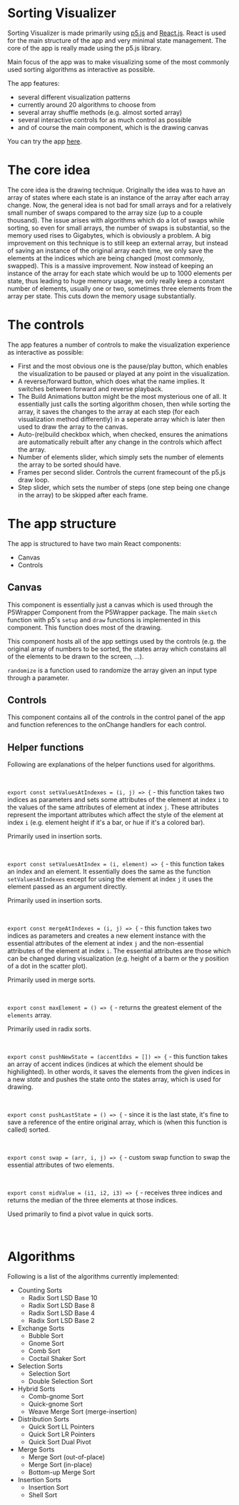 # Sorting Visualizer

Sorting Visualizer is made primarily using [p5.js](https://p5js.org) and [React.js](https://reactjs.org). React is used for the main structure of the app and very minimal state management. The core of the app is really made using the p5.js library.

Main focus of the app was to make visualizing some of the most commonly used sorting algorithms as interactive as possible.

The app features:
- several different visualization patterns
- currently around 20 algorithms to choose from
- several array shuffle methods (e.g. almost sorted array)
- several interactive controls for as much control as possible
- and of course the main component, which is the drawing canvas

You can try the app [here](https://sorting-visualizer-e.netlify.app).

# The core idea

The core idea is the drawing technique. Originally the idea was to have an array of states where each state is an instance of the array after each array change. Now, the general idea is not bad for small arrays and for a relatively small number of swaps compared to the array size (up to a couple thousand). The issue arises with algorithms which do a lot of swaps while sorting, so even for small arrays, the number of swaps is substantial, so the memory used rises to Gigabytes, which is obviously a problem. A big improvement on this technique is to still keep an external array, but instead of saving an instance of the original array each time, we only save the elements at the indices which are being changed (most commonly, swapped). This is a massive improvement. Now instead of keeping an instance of the array for each state which would be up to 1000 elements per state, thus leading to huge memory usage, we only really keep a constant number of elements, usually one or two, sometimes three elements from the array per state. This cuts down the memory usage substantially.

# The controls

The app features a number of controls to make the visualization experience as interactive as possible:

- First and the most obvious one is the pause/play button, which enables the visualization to be paused or played at any point in the visualization.
- A reverse/forward button, which does what the name implies. It switches between forward and reverse playback.
- The Build Animations button might be the most mysterious one of all. It essentially just calls the sorting algorithm chosen, then while sorting the array, it saves the changes to the array at each step (for each visualization method differently) in a seperate array which is later then used to draw the array to the canvas.
- Auto-(re)build checkbox which, when checked, ensures the animations are automatically rebuilt after any change in the controls which affect the array.
- Number of elements slider, which simply sets the number of elements the array to be sorted should have.
- Frames per second slider. Controls the current framecount of the p5.js draw loop.
- Step slider, which sets the number of steps (one step being one change in the array) to be skipped after each frame.

# The app structure

The app is structured to have two main React components:
- Canvas
- Controls

## Canvas

This component is essentially just a canvas which is used through the P5Wrapper Component from the P5Wrapper package. The main `sketch` function with p5's `setup` and `draw` functions is implemented in this component. This function does most of the drawing.

This component hosts all of the app settings used by the controls (e.g. the original array of numbers to be sorted, the states array which constains all of the elements to be drawn to the screen, ...).

`randomize` is a function used to randomize the array given an input type through a parameter.

## Controls

This component contains all of the controls in the control panel of the app and function references to the onChange handlers for each control.

## Helper functions

Following are explanations of the helper functions used for algorithms.

<br />

`export const setValuesAtIndexes = (i, j) => {` - this function takes two indices as parameters and sets some attributes of the element at index `i` to the values of the same attributes of element at index `j`. These attributes represent the important attributes which affect the style of the element at index `i` (e.g. element height if it's a bar, or hue if it's a colored bar). 

Primarily used in insertion sorts.

<br />

`export const setValuesAtIndex = (i, element) => {` - this function takes an index and an element. It essentially does the same as the function `setValuesAtIndexes` except for using the element at index `j` it uses the element passed as an argument directly.

Primarily used in insertion sorts.

<br />

`export const mergeAtIndexes = (i, j) => {` - this function takes two indices as parameters and creates a new element instance with the essential attributes of the element at index `j` and the non-essential attributes of the element at index `i`. The essential attributes are those which can be changed during visualization (e.g. height of a barm or the y position of a dot in the scatter plot).

Primarily used in merge sorts.

<br />

`export const maxElement = () => {` - returns the greatest element of the `elements` array.

Primarily used in radix sorts.

<br />

`export const pushNewState = (accentIdxs = []) => {` - this function takes an array of accent indices (indices at which the element should be highilighted). In other words, it saves the elements from the given indices in a new *state* and pushes the state onto the states array, which is used for drawing.

<br />

`export const pushLastState = () => {` - since it is the last state, it's fine to save a reference of the entire original array, which is (when this function is called) sorted.

<br />

`export const swap = (arr, i, j) => {` - custom swap function to swap the essential attributes of two elements.

<br />

`export const midValue = (i1, i2, i3) => {` - receives three indices and returns the median of the three elements at those indices.

Used primarily to find a pivot value in quick sorts.

<br />


# Algorithms

Following is a list of the algorithms currently implemented:

- Counting Sorts
  - Radix Sort LSD Base 10
  - Radix Sort LSD Base 8
  - Radix Sort LSD Base 4
  - Radix Sort LSD Base 2
- Exchange Sorts
  - Bubble Sort
  - Gnome Sort
  - Comb Sort
  - Coctail Shaker Sort
- Selection Sorts
  - Selection Sort
  - Double Selection Sort
- Hybrid Sorts
  - Comb-gnome Sort
  - Quick-gnome Sort
  - Weave Merge Sort (merge-insertion)
- Distribution Sorts
  - Quick Sort LL Pointers
  - Quick Sort LR Pointers
  - Quick Sort Dual Pivot
- Merge Sorts
  - Merge Sort (out-of-place)
  - Merge Sort (in-place)
  - Bottom-up Merge Sort
- Insertion Sorts
  - Insertion Sort
  - Shell Sort
